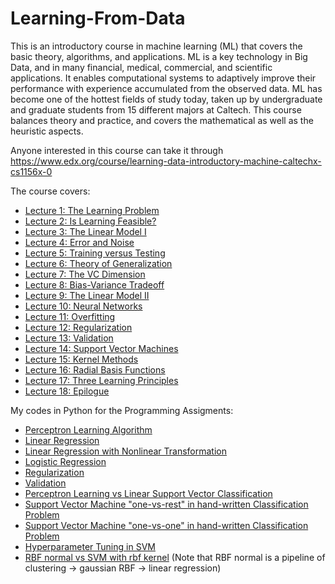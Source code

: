 # Learning-From-Data

This is an introductory course in machine learning (ML) that covers the basic theory, algorithms, and applications. 
ML is a key technology in Big Data, and in many financial, medical, commercial, and scientific applications. 
It enables computational systems to adaptively improve their performance with experience accumulated from the observed data. 
ML has become one of the hottest fields of study today, taken up by undergraduate and graduate students from 15 different majors at Caltech. 
This course balances theory and practice, and covers the mathematical as well as the heuristic aspects.

Anyone interested in this course can take it through https://www.edx.org/course/learning-data-introductory-machine-caltechx-cs1156x-0

The course covers:
- [Lecture 1: The Learning Problem](https://github.com/quangddt/learning-from-data/blob/master/Slides/slides01shkene.pdf)  
- [Lecture 2: Is Learning Feasible?](https://github.com/quangddt/learning-from-data/blob/master/Slides/slides02.pdf)
- [Lecture 3: The Linear Model I](https://github.com/quangddt/learning-from-data/blob/master/Slides/slides03u3lrej.pdf)
- [Lecture 4: Error and Noise](https://github.com/quangddt/learning-from-data/blob/master/Slides/slides04.pdf)
- [Lecture 5: Training versus Testing](https://github.com/quangddt/learning-from-data/blob/master/Slides/slides0596trey.pdf)
- [Lecture 6: Theory of Generalization](https://github.com/quangddt/learning-from-data/blob/master/Slides/slides06wrioy7.pdf)
- [Lecture 7: The VC Dimension](https://github.com/quangddt/learning-from-data/blob/master/Slides/slides07teuwwi.pdf)
- [Lecture 8: Bias-Variance Tradeoff](https://github.com/quangddt/learning-from-data/blob/master/Slides/slides08hrehfe.pdf)
- [Lecture 9: The Linear Model II](https://github.com/quangddt/learning-from-data/blob/master/Slides/slides0965o43u.pdf)
- [Lecture 10: Neural Networks](https://github.com/quangddt/learning-from-data/blob/master/Slides/slides10eurrbe.pdf)
- [Lecture 11: Overfitting](https://github.com/quangddt/learning-from-data/blob/master/Slides/slides11wteryr.pdf)
- [Lecture 12: Regularization](https://github.com/quangddt/learning-from-data/blob/master/Slides/slides12o3fewu.pdf)
- [Lecture 13: Validation](https://github.com/quangddt/learning-from-data/blob/master/Slides/13.Validation.pdf)
- [Lecture 14: Support Vector Machines](https://github.com/quangddt/learning-from-data/blob/master/Slides/14.Support_Vector_Machine.pdf)
- [Lecture 15: Kernel Methods](https://github.com/quangddt/learning-from-data/blob/master/Slides/15.Kernel_Methods.pdf)
- [Lecture 16: Radial Basis Functions](https://github.com/quangddt/learning-from-data/blob/master/Slides/16.Radial_Basis_Functions.pdf)
- [Lecture 17: Three Learning Principles](https://github.com/quangddt/learning-from-data/blob/master/Slides/17.Three_Learning_Principles.pdf)
- [Lecture 18: Epilogue](https://github.com/quangddt/learning-from-data/blob/master/Slides/18.Epilogue.pdf)

My codes in Python for the Programming Assigments:
- [Perceptron Learning Algorithm](https://github.com/quangddt/learning-from-data/blob/master/HW/HW1_1.py)
- [Linear Regression](https://github.com/quangddt/learning-from-data/blob/master/HW/HW2_2.py)
- [Linear Regression with Nonlinear Transformation](https://github.com/quangddt/learning-from-data/blob/master/HW/HW2_3.py)
- [Logistic Regression](https://github.com/quangddt/learning-from-data/blob/master/HW/HW5_1.py)
- [Regularization](https://github.com/quangddt/learning-from-data/blob/master/HW/HW6_1.py)
- [Validation](https://github.com/quangddt/learning-from-data/blob/master/HW/HW7_1.py)
- [Perceptron Learning vs Linear Support Vector Classification](https://github.com/quangddt/learning-from-data/blob/master/HW/HW7_4.py)
- [Support Vector Machine "one-vs-rest" in hand-written Classification Problem](https://github.com/quangddt/learning-from-data/blob/master/HW/HW8_1.py)
- [Support Vector Machine "one-vs-one" in hand-written Classification Problem](https://github.com/quangddt/learning-from-data/blob/master/HW/HW8_2.py)
- [Hyperparameter Tuning in SVM](https://github.com/quangddt/learning-from-data/blob/master/HW/HW8_3.py)
- [RBF normal vs SVM with rbf kernel](https://github.com/quangddt/learning-from-data/blob/master/HW/Final_6.py)
  (Note that RBF normal is a pipeline of clustering -> gaussian RBF -> linear regression)

